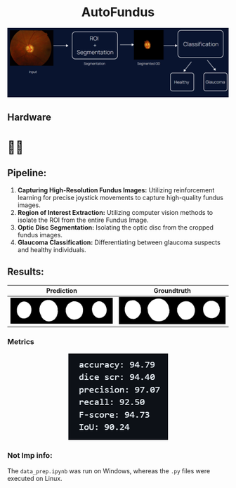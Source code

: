<div align="center">

# AutoFundus

![Fundus Image](flow.png)

</div>

## Hardware
# 🫷🫸

## Pipeline:

1. **Capturing High-Resolution Fundus Images:** Utilizing reinforcement learning for precise joystick movements to capture high-quality fundus images.
2. **Region of Interest Extraction:** Utilizing computer vision methods to isolate the ROI from the entire Fundus Image.
3. **Optic Disc Segmentation:** Isolating the optic disc from the cropped fundus images.
4. **Glaucoma Classification:** Differentiating between glaucoma suspects and healthy individuals.
   
## Results:

| Prediction | Groundtruth |
|------------|-------------|
| ![Prediction Image](ppred_1.png) | ![Groundtruth Image](llabel_1.png) |

### Metrics
<div align="center">

![Metrics Image](metrics.png)

</div>

### Not Imp info:
The `data_prep.ipynb` was run on Windows, whereas the `.py` files were executed on Linux.
